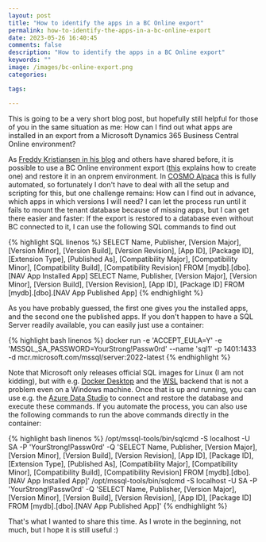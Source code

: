 ```yaml
---
layout: post
title: "How to identify the apps in a BC Online export"
permalink: how-to-identify-the-apps-in-a-bc-online-export
date: 2023-05-26 16:40:45
comments: false
description: "How to identify the apps in a BC Online export"
keywords: ""
image: /images/bc-online-export.png
categories:

tags:

---
```


This is going to be a very short blog post, but hopefully still helpful for those of you in the same situation as me: How can I find out what apps are installed in an export from a Microsoft Dynamics 365 Business Central Online environment?

As [Freddy Kristiansen in his blog][freddy] and others have shared before, it is possible to use a BC Online environment export ([this][export] explains how to create one) and restore it in an onprem environment. In [COSMO Alpaca][alpaca] this is fully automated, so fortunately I don't have to deal with all the setup and scripting for this, but one challenge remains: How can I find out in advance, which apps in which versions I will need? I can let the process run until it fails to mount the tenant database because of missing apps, but I can get there easier and faster: If the export is restored to a database even without BC connected to it, I can use the following SQL commands to find out

{% highlight SQL linenos %}
SELECT Name, Publisher, [Version Major], [Version Minor], [Version Build], [Version Revision], [App ID], [Package ID], [Extension Type], [Published As], [Compatibility Major], [Compatibility Minor], [Compatibility Build], [Compatibility Revision] FROM [mydb].[dbo].[NAV App Installed App]
SELECT Name, Publisher, [Version Major], [Version Minor], [Version Build], [Version Revision], [App ID], [Package ID] FROM [mydb].[dbo].[NAV App Published App]
{% endhighlight %}

As you have probably guessed, the first one gives you the installed apps, and the second one the published apps. If you don't happen to have a SQL Server readily available, you can easily just use a container:

{% highlight bash linenos %}
docker run -e 'ACCEPT_EULA=Y' -e 'MSSQL_SA_PASSWORD=YourStrong!Passw0rd' --name 'sql1' -p 1401:1433 -d mcr.microsoft.com/mssql/server:2022-latest
{% endhighlight %}

Note that Microsoft only releases official SQL images for Linux (I am not kidding), but with e.g. [Docker Desktop][dd] and the [WSL][wsl] backend that is not a problem even on a Windows machine. Once that is up and running, you can use e.g. the [Azure Data Studio][ads] to connect and restore the database and execute these commands. If you automate the process, you can also use the following commands to run the above commands directly in the container:

{% highlight bash linenos %}
/opt/mssql-tools/bin/sqlcmd -S localhost -U SA -P 'YourStrong!Passw0rd' -Q 'SELECT Name, Publisher, [Version Major], [Version Minor], [Version Build], [Version Revision], [App ID], [Package ID], [Extension Type], [Published As], [Compatibility Major], [Compatibility Minor], [Compatibility Build], [Compatibility Revision] FROM [mydb].[dbo].[NAV App Installed App]'
/opt/mssql-tools/bin/sqlcmd -S localhost -U SA -P 'YourStrong!Passw0rd' -Q 'SELECT Name, Publisher, [Version Major], [Version Minor], [Version Build], [Version Revision], [App ID], [Package ID] FROM [mydb].[dbo].[NAV App Published App]'
{% endhighlight %}

That's what I wanted to share this time. As I wrote in the beginning, not much, but I hope it is still useful :)

[freddy]: https://freddysblog.com/2021/03/02/restoring-your-online-business-central-database-locally/
[export]: https://learn.microsoft.com/en-us/dynamics365/business-central/dev-itpro/administration/tenant-admin-center-database-export
[alpaca]: https://cosmoconsult.com/cosmo-alpaca
[dd]: https://www.docker.com/products/docker-desktop/
[wsl]: https://docs.docker.com/desktop/windows/wsl/
[ads]: https://azure.microsoft.com/en-us/products/data-studio